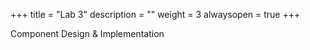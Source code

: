 +++
title = "Lab 3"
description = ""
weight = 3
alwaysopen = true
+++

Component Design & Implementation
